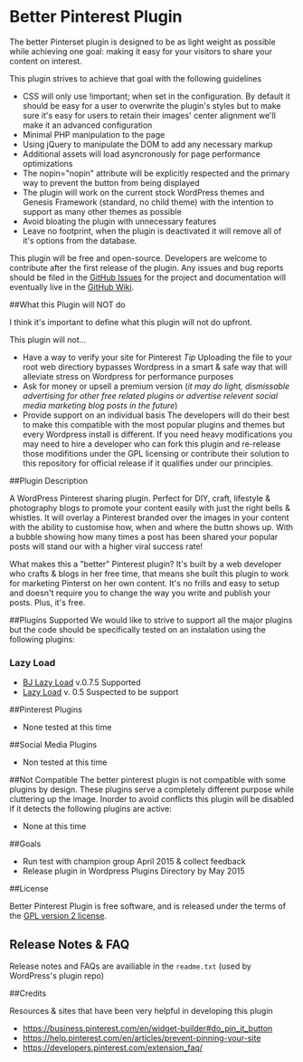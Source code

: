 # Better Pinterest Plugin

The better Pinterset plugin is designed to be as light weight as possible while achieving one goal: making it easy for your visitors to share your content on interest.

This plugin strives to achieve that goal with the following guidelines

- CSS will only use !important; when set in the configuration. By default it should be easy for a user to overwrite the plugin's styles but to make sure it's easy for users to retain their images' center alignment we'll make it an advanced configuration
- Minimal PHP manipulation to the page
- Using jQuery to manipulate the DOM to add any necessary markup
- Additional assets will load asyncronously for page performance optimizations
- The nopin="nopin" attribute will be explicitly respected and the primary way to prevent the button from being displayed
- The plugin will work on the current stock WordPress themes and Genesis Framework (standard, no child theme) with the intention to support as many other themes as possible
-  Avoid bloating the plugin with unnecessary features
- Leave no footprint, when the plugin is deactivated it will remove all of it's options from the database.

This plugin will be free and open-source. Developers are welcome to contribute after the first release of the plugin. Any issues and bug reports should be filed in the [GitHub Issues](https://github.com/terriann/betterpinterestplugin/issues) for the project and documentation will eventually live in the [GitHub Wiki](https://github.com/terriann/betterpinterestplugin/wiki).

##What this Plugin will NOT do

I think it's important to define what this plugin will not do upfront.

This plugin will not...
- Have a way to verify your site for Pinterest
 *Tip* Uploading the file to your root web directiory bypasses Wordpress in a smart & safe way that will alleviate stress on Wordpress for performance purposes
- Ask for money or upsell a premium version (*it may do light, dismissable advertising for other free related plugins or advertise relevent social media marketing blog posts in the future*)
- Provide support on an individual basis
  The developers will do their best to make this compatible with the most popular plugins and themes but every Wordpress install is different. If you need heavy modifications you may need to hire a developer who can fork this plugin and re-release those modifitions under the GPL licensing or contribute their solution to this repository for official release if it qualifies under our principles.

##Plugin Description

A WordPress Pinterest sharing plugin. Perfect for DIY, craft, lifestyle &amp; photography blogs to promote your content easily with just the right bells &amp; whistles. It will overlay a Pinterest branded over the images in your content with the ability to customise how, when and where the buttn shows up.  With a bubble showing how many times a post has been shared your popular posts will stand our with a higher viral success rate!

What makes this a "better" Pinterest plugin? It's built by a web developer who crafts & blogs in her free time, that means she built this plugin to work for marketing Pinterst on her own content. It's no frills and easy to setup and doesn't require you to change the way you write and publish your posts. Plus, it's free.

##Plugins Supported
We would like to strive to support all the major plugins but the code should be specifically tested on an instalation using the following plugins:

### Lazy Load
* [BJ Lazy Load](https://wordpress.org/plugins/bj-lazy-load/) v.0.7.5 Supported
* [Lazy Load](https://wordpress.org/plugins/lazy-load/) v. 0.5 Suspected to be support

##Pinterest Plugins
* None tested at this time

##Social Media Plugins
* Non tested at this time

##Not Compatible
The better pinterest plugin is not compatible with some plugins by design. These plugins serve a completely different purpose while cluttering up the image. Inorder to avoid conflicts this plugin will be disabled if it detects the following plugins are active:

* None at this time

##Goals

* Run test with champion group April 2015 & collect feedback
* Release plugin in Wordpress Plugins Directory by May 2015

##License

Better Pinterest Plugin is free software, and is released under the terms of the [GPL version 2 license](http://www.gnu.org/licenses/gpl-2.0.html).

## Release Notes & FAQ

Release notes and FAQs are availiable in the `readme.txt` (used by WordPress's plugin repo)

##Credits

Resources & sites that have been very helpful in developing this plugin
* https://business.pinterest.com/en/widget-builder#do_pin_it_button
* https://help.pinterest.com/en/articles/prevent-pinning-your-site
* https://developers.pinterest.com/extension_faq/
